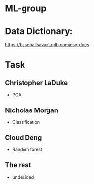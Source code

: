 # ML-group

# Data Dictionary:
https://baseballsavant.mlb.com/csv-docs

# Task 

## Christopher LaDuke
- PCA

## Nicholas Morgan
- Classification

## Cloud Deng
  - Random forest

## The rest 
 - undecided
